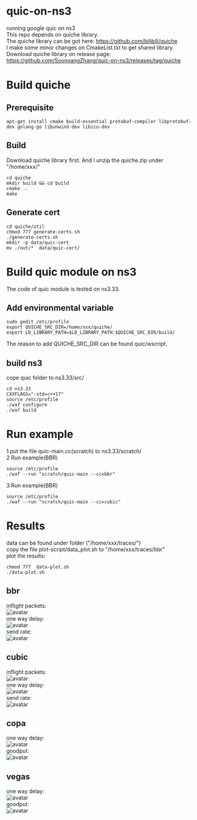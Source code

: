 # quic-on-ns3
running google quic on ns3  
This repo depends on quiche library.   
The quiche library can be got here: https://github.com/bilibili/quiche  
I make some minor changes on CmakeList.txt to get shared library.  
Download quiche library on release page: https://github.com/SoonyangZhang/quic-on-ns3/releases/tag/quiche  
  
# Build quiche   
## Prerequisite  
```
apt-get install cmake build-essential protobuf-compiler libprotobuf-dev golang-go libunwind-dev libicu-dev  
```
## Build  
Download quiche library first. And I unzip the quiche.zip under "/home/xxx/"  
```
cd quiche  
mkdir build && cd build  
cmake ..  
make  
```
## Generate cert  
```
cd quiche/util  
chmod 777 generate-certs.sh  
./generate-certs.sh   
mkdir -p data/quic-cert  
mv ./out/*  data/quic-cert/  
```
# Build quic module on ns3  
The code of quic module is tested on ns3.33.  
## Add environmental variable
```
sudo gedit /etc/profile  
export QUICHE_SRC_DIR=/home/xxx/quiche/  
export LD_LIBRARY_PATH=$LD_LIBRARY_PATH:$QUICHE_SRC_DIR/build/  
```
The reason to add QUICHE_SRC_DIR can be found quic/wscript.  
## build ns3  
cope quic folder to ns3.33/src/  
```
cd ns3.33  
CXXFLAGS="-std=c++17"  
source /etc/profile  
./waf configure  
./waf build  
```
# Run example 
1 put the file quic-main.cc(scratch) to ns3.33/scratch/  
2 Run example(BBR)  
```
source /etc/profile  
./waf --run "scratch/quic-main --cc=bbr"  
```
3 Run example(BBR)  
```
source /etc/profile  
./waf --run "scratch/quic-main --cc=cubic"  
```
# Results  
data can be found under folder ("/home/xxx/traces/")  
copy the file plot-script/data_plot.sh to "/home/xxx/traces/bbr"  
plot the results:  
```
chmod 777  data-plot.sh  
./data-plot.sh  
```
## bbr  
inflight packets:  
![avatar](https://github.com/SoonyangZhang/quic-on-ns3/blob/main/results/1-bbr-inflight.png)  
one way delay:  
![avatar](https://github.com/SoonyangZhang/quic-on-ns3/blob/main/results/1-bbr-owd.png)  
send rate:  
![avatar](https://github.com/SoonyangZhang/quic-on-ns3/blob/main/results/1-bbr-send-rate.png)  
## cubic  
inflight packets:  
![avatar](https://github.com/SoonyangZhang/quic-on-ns3/blob/main/results/1-cubic-inflight.png)  
one way delay:  
![avatar](https://github.com/SoonyangZhang/quic-on-ns3/blob/main/results/1-cubic-owd.png)  
send rate:  
![avatar](https://github.com/SoonyangZhang/quic-on-ns3/blob/main/results/1-cubic-send-rate.png)  
## copa
one way delay:  
![avatar](https://github.com/SoonyangZhang/quic-on-ns3/blob/main/results/1-copa-owd.png)  
goodput:  
![avatar](https://github.com/SoonyangZhang/quic-on-ns3/blob/main/results/1-copa-goodput.png)  
## vegas
one way delay:  
![avatar](https://github.com/SoonyangZhang/quic-on-ns3/blob/main/results/1-vegas-owd.png)  
goodput:  
![avatar](https://github.com/SoonyangZhang/quic-on-ns3/blob/main/results/1-vegas-goodput.png)  
